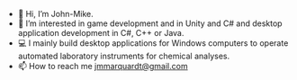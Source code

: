 - 👋 Hi, I’m John-Mike.
- 👀 I’m interested in game development and in Unity and C# and desktop application development in C#, C++ or Java.
- 💻 I mainly build desktop applications for Windows computers to operate automated laboratory instruments for chemical analyses.
- 📫 How to reach me jmmarquardt@gmail.com

<!---
jmmarquardt/jmmarquardt is a ✨ special ✨ repository because its `README.md` (this file) appears on your GitHub profile.
You can click the Preview link to take a look at your changes.
--->
